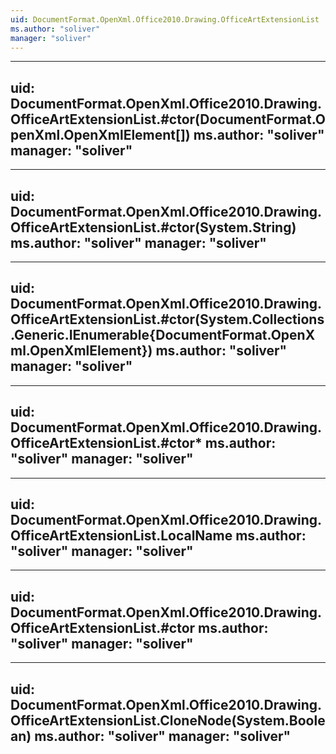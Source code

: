 ```yaml
---
uid: DocumentFormat.OpenXml.Office2010.Drawing.OfficeArtExtensionList
ms.author: "soliver"
manager: "soliver"
---
```


---
uid: DocumentFormat.OpenXml.Office2010.Drawing.OfficeArtExtensionList.#ctor(DocumentFormat.OpenXml.OpenXmlElement[])
ms.author: "soliver"
manager: "soliver"
---

---
uid: DocumentFormat.OpenXml.Office2010.Drawing.OfficeArtExtensionList.#ctor(System.String)
ms.author: "soliver"
manager: "soliver"
---

---
uid: DocumentFormat.OpenXml.Office2010.Drawing.OfficeArtExtensionList.#ctor(System.Collections.Generic.IEnumerable{DocumentFormat.OpenXml.OpenXmlElement})
ms.author: "soliver"
manager: "soliver"
---

---
uid: DocumentFormat.OpenXml.Office2010.Drawing.OfficeArtExtensionList.#ctor*
ms.author: "soliver"
manager: "soliver"
---

---
uid: DocumentFormat.OpenXml.Office2010.Drawing.OfficeArtExtensionList.LocalName
ms.author: "soliver"
manager: "soliver"
---

---
uid: DocumentFormat.OpenXml.Office2010.Drawing.OfficeArtExtensionList.#ctor
ms.author: "soliver"
manager: "soliver"
---

---
uid: DocumentFormat.OpenXml.Office2010.Drawing.OfficeArtExtensionList.CloneNode(System.Boolean)
ms.author: "soliver"
manager: "soliver"
---
